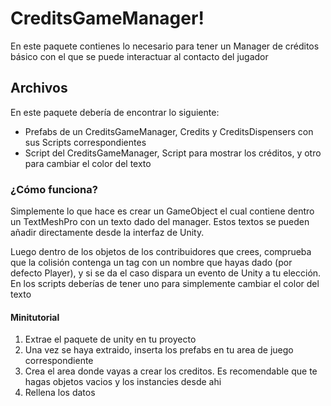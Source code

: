 # CreditsGameManager!
En este paquete contienes lo necesario para tener un Manager de créditos básico con el que se puede interactuar al contacto del jugador

## Archivos

En este paquete debería de encontrar lo siguiente:

 - Prefabs de un CreditsGameManager, Credits y CreditsDispensers con sus Scripts correspondientes
 - Script del CreditsGameManager, Script para mostrar los créditos, y otro para cambiar el color del texto

### ¿Cómo funciona?
Simplemente lo que hace es crear un GameObject el cual contiene dentro un TextMeshPro con un texto dado del manager. Estos textos se pueden añadir directamente desde la interfaz de Unity.

Luego dentro de los objetos de los contribuidores que crees, comprueba que la colisión contenga un tag con un nombre que hayas dado (por defecto Player), y si se da el caso dispara un evento de Unity a tu elección. En los scripts deberías de tener uno para simplemente cambiar el color del texto

#### Minitutorial

 1. Extrae el paquete de unity en tu proyecto
 2. Una vez se haya extraido, inserta los prefabs en tu area de juego correspondiente
 3. Crea el area donde vayas a crear los creditos. Es recomendable que te hagas objetos vacios y los instancies desde ahi
 4. Rellena los datos

